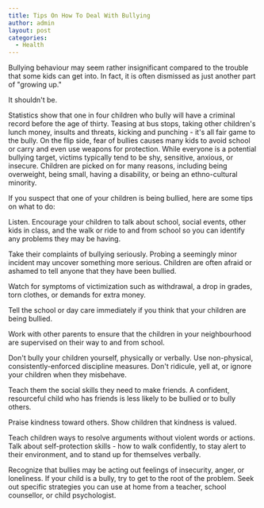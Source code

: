 ```yaml
---
title: Tips On How To Deal With Bullying
author: admin
layout: post
categories:
  - Health
---
```

Bullying behaviour may seem rather insignificant compared to the trouble that some kids can get into. In fact, it is often dismissed as just another part of "growing up."

It shouldn't be.

Statistics show that one in four children who bully will have a criminal record before the age of thirty. Teasing at bus stops, taking other children's lunch money, insults and threats, kicking and punching - it's all fair game to the bully. On the flip side, fear of bullies causes many kids to avoid school or carry and even use weapons for protection. While everyone is a potential bullying target, victims typically tend to be shy, sensitive, anxious, or insecure. Children are picked on for many reasons, including being overweight, being small, having a disability, or being an ethno-cultural minority.

If you suspect that one of your children is being bullied, here are some tips on what to do:

Listen. Encourage your children to talk about school, social events, other kids in class, and the walk or ride to and from school so you can identify any problems they may be having.

Take their complaints of bullying seriously. Probing a seemingly minor incident may uncover something more serious. Children are often afraid or ashamed to tell anyone that they have been bullied.

Watch for symptoms of victimization such as withdrawal, a drop in grades, torn clothes, or demands for extra money.

Tell the school or day care immediately if you think that your children are being bullied.

Work with other parents to ensure that the children in your neighbourhood are supervised on their way to and from school.

Don't bully your children yourself, physically or verbally. Use non-physical, consistently-enforced discipline measures. Don't ridicule, yell at, or ignore your children when they misbehave.

Teach them the social skills they need to make friends. A confident, resourceful child who has friends is less likely to be bullied or to bully others.

Praise kindness toward others. Show children that kindness is valued.

Teach children ways to resolve arguments without violent words or actions. Talk about self-protection skills - how to walk confidently, to stay alert to their environment, and to stand up for themselves verbally.

Recognize that bullies may be acting out feelings of insecurity, anger, or loneliness. If your child is a bully, try to get to the root of the problem. Seek out specific strategies you can use at home from a teacher, school counsellor, or child psychologist.
